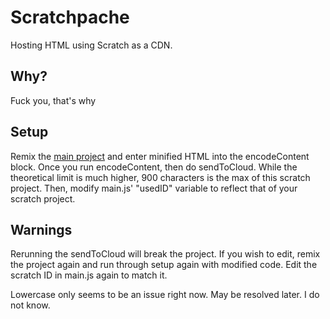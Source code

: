 # Scratchpache
Hosting HTML using Scratch as a CDN.

## Why?
Fuck you, that's why

## Setup

Remix the [main project](https://scratch.mit.edu/projects/852859818) and enter minified HTML into the encodeContent block. Once you run encodeContent, then do sendToCloud. While the theoretical limit is much higher, 900 characters is the max of this scratch project. Then, modify main.js' "usedID" variable to reflect that of your scratch project.

## Warnings
Rerunning the sendToCloud will break the project. If you wish to edit, remix the project again and run through setup again with modified code. Edit the scratch ID in main.js again to match it.

Lowercase only seems to be an issue right now. May be resolved later. I do not know.
